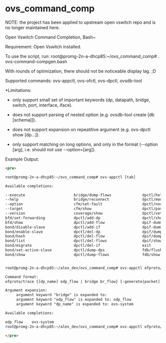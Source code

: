 ovs_command_comp
================

NOTE: the project has been applied to upstream open vswitch repo and is no longer maintained here.

Open Vswitch Command Completion, Bash~

Requirement: Open Vswitch installed.

To use the script, run:
root@promg-2n-a-dhcp85:~/ovs_command_comp# . ovs-command-compgen.bash

With rounds of optimization, there should not be noticeable display lag. ;D

Supported commands:
ovs-appctl, ovs-ofctl, ovs-dpctl, ovsdb-tool

*Limitations:
- only support small set of important keywords (dp, datapath, bridge, switch, port, interface, iface).

- does not support parsing of nested option (e.g. ovsdb-tool create [db [schema]]).

- does not support expansion on repeatitive argument (e.g. ovs-dpctl show [dp...]).

- only support matching on long options, and only in the format (--option [arg], i.e. should not use --option=[arg]).


Example Output:
```html
<pre>

root@promg-2n-a-dhcp85:~/ovs_command_comp# ovs-appctl [tab]

Available completions:

--execute                      bridge/dump-flows              dpctl/help                     help                           time/stop
--help                         bridge/reconnect               dpctl/mod-flow                 lacp/show                      time/warp
--option                       cfm/set-fault                  dpctl/normalize-actions        mdb/flush                      upcall/disable-megaflows
--target                       cfm/show                       dpctl/parse-actions            mdb/show                       upcall/enable-megaflows
--version                      coverage/show                  dpctl/set-if                   memory/show                    upcall/set-flow-limit
bfd/set-forwarding             dpctl/add-dp                   dpctl/show                     netdev-dummy/conn-state        upcall/show
bfd/show                       dpctl/add-flow                 dpif-dummy/change-port-number  netdev-dummy/receive           version
bond/disable-slave             dpctl/add-if                   dpif-dummy/delete-port         netdev-dummy/set-admin-state   vlog/disable-rate-limit
bond/enable-slave              dpctl/del-dp                   dpif/dump-dps                  ofproto/list                   vlog/enable-rate-limit
bond/hash                      dpctl/del-flow                 dpif/dump-flows                ofproto/trace                  vlog/list
bond/list                      dpctl/del-flows                dpif/show                      ofproto/trace-packet-out       vlog/reopen
bond/migrate                   dpctl/del-if                   exit                           qos/show                       vlog/set
bond/set-active-slave          dpctl/dump-dps                 fdb/flush                      revalidator/wait
bond/show                      dpctl/dump-flows               fdb/show                       stp/tcn


root@promg-2n-a-dhcp85:~/alex_dev/ovs_command_comp# ovs-appctl ofproto/trace [tab]

Command format:
ofproto/trace {[dp_name] odp_flow | bridge br_flow} [-generate|packet]

Argument expansion:
     argument keyword "bridge" is expanded to:
     argument keyword "odp_flow" is expanded to: odp_flow
     argument keyword "dp_name" is expanded to: ovs-system

Available completions:

odp_flow    ovs-system
root@promg-2n-a-dhcp85:~/alex_dev/ovs_command_comp# ovs-appctl ofproto/trace

</pre>
